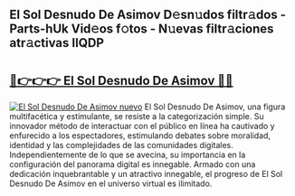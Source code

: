 ## El Sol Desnudo De Asimov D𝚎sn𝚞dos filtr𝚊dos - Parts-hUk Vid𝚎os f𝚘tos - N𝚞evas filtr𝚊ciones atr𝚊ctivas IlQDP

# <h2><a href="http://mb4brr4.tromn.icu/?c=El+Sol+Desnudo+De+Asimov">🔗👉👉👉 El Sol Desnudo De Asimov 🔗🔗</a></h2>

[![El Sol Desnudo De Asimov nuevo](https://i.imgur.com/pEAQMta.gif)](http://mb4brr4.tromn.icu/?c=El+Sol+Desnudo+De+Asimov)
El Sol Desnudo De Asimov, una figura multifacética y estimulante, se resiste a la categorización simple. Su innovador método de interactuar con el público en línea ha cautivado y enfurecido a los espectadores, estimulando debates sobre moralidad, identidad y las complejidades de las comunidades digitales. Independientemente de lo que se avecina, su importancia en la configuración del panorama digital es innegable. Armado con una dedicación inquebrantable y un atractivo innegable, el progreso de El Sol Desnudo De Asimov en el universo virtual es ilimitado.
